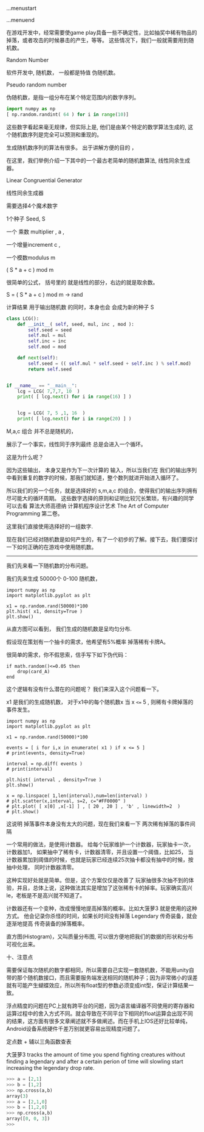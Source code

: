 ...menustart


...menuend

在游戏开发中，经常需要使game play具备一些不确定性，比如抽奖中稀有物品的掉落，或者攻击的时候暴击的产生，等等。 这些情况下，我们一般就需要用到随机数。

Random Number


软件开发中, 随机数， 一般都是特值 伪随机数。

Pseudo random number


伪随机数，是指一组分布在某个特定范围内的数字序列。

```python
import numpy as np
[ np.random.randint( 64 ) for i in range(10)]
```

这些数字看起来毫无规律，但实际上是, 他们是由某个特定的数学算法生成的, 这个随机数序列是完全可以预测和重现的。 

生成随机数序列的算法有很多。 出于讲解方便的目的 ，


在这里，我们举例介绍一下其中的一个最古老简单的随机数算法, 线性同余生成器。

Linear Congruential Generator


线性同余生成器

需要选择4个魔术数字


1个种子  Seed, S

一个 乘数 multiplier , a ,

 一个增量increment  c , 

 一个模数modulus  m 

  ( S * a  + c ) mod m 

很简单的公式， 括号里的 就是线性的部分，右边的就是取余数。

S = ( S * a  + c ) mod m -> rand


计算结果 用于输出随机数  的同时，本身也会 会成为新的种子 S

```python
class LCG():
    def __init__( self, seed, mul, inc , mod ):
        self.seed = seed
        self.mul = mul
        self.inc = inc
        self.mod = mod

    def next(self):
        self.seed = (( self.mul * self.seed + self.inc ) % self.mod)
        return self.seed


if __name__ == "__main__":
    lcg = LCG( 7,7,7, 10  )
    print( [ lcg.next() for i in range(16) ] )


    lcg = LCG( 7, 5 ,1, 16  )
    print( [ lcg.next() for i in range(20) ] )
```

M,a,c 组合 并不总是随机的，

展示了一个事实，线性同于序列最终 总是会进入一个循环。

这是为什么呢？

因为这些输出， 本身又是作为下一次计算的 输入，所以当我们在 我们的输出序列中看到重复的数字的时候，那我们就知道，整个数列就进开始进入循环了。

所以我们的另一个任务，就是选择好的  s,m,a,c 的组合，使得我们的输出序列拥有尽可能大的循环周期。 这些数字选择的原则和证明比较冗长繁琐，有兴趣的同学可以去看 算法大师高德纳 计算机程序设计艺术 The Art of Computer Programming  第二卷。

这里我们直接使用选择好的一组数字.



现在我们已经对随机数是如何产生的，有了一个初步的了解。接下去，我们要探讨一下如何正确的在游戏中使用随机数。

------------------------------

我们先来看一下随机数的分布问题。

我们先来生成 50000个 0-100 随机数，

```
import numpy as np
import matplotlib.pyplot as plt

x1 = np.random.rand(50000)*100
plt.hist( x1, density=True )
plt.show()
```

从直方图可以看到， 我们生成的随机数是呈均匀分布.

假设现在策划有一个抽卡的需求，他希望有5%概率 掉落稀有卡牌A。

很简单的需求，你不假思索，信手写下如下伪代码：

```
if math.random()<=0.05 then
    drop(card_A)
end
```

这个逻辑有没有什么潜在的问题呢？ 我们来深入这个问题看一下。

x1 是我们的生成随机数， 对于x1中的每个随机数x 当 x `<=` 5 , 则稀有卡牌掉落的事件发生。


```
import numpy as np
import matplotlib.pyplot as plt

x1 = np.random.rand(50000)*100

events = [ i for i,x in enumerate( x1 ) if x <= 5 ]
# print(events, density=True)

interval = np.diff( events )
# print(interval)

plt.hist( interval , density=True )
plt.show()

x = np.linspace( 1,len(interval),num=len(interval) )
# plt.scatter(x,interval, s=2, c="#FF0000" )
# plt.plot( [ x[0] ,x[-1] ] , [ 20 , 20 ] , 'b' , linewidth=2  )
# plt.show()
```


这说明 掉落事件本身没有太大的问题，现在我们来看一下 两次稀有掉落的事件间隔


一个常用的做法，是使用计数器。 给每个玩家维护一个计数器，玩家抽卡一次，计数器加1， 如果抽中了稀有卡，计数器清零，并且设置一个阈值，比如25， 当计数器累加到阈值的时候，也就是玩家已经连续25次抽卡都没有抽中的时候，按抽中处理，  同时计数器清零。

这种实现好处就是简单。但是，这个方案仅仅是改善了 玩家抽很多次抽不到的体验，并且，总体上说，这种做法其实是增加了这张稀有卡的掉率。玩家确实高兴le，老板是不是高兴就不知道了。


计数器还有一个变种，改成慢慢地提高掉落的概率。比如大菠萝3 就是使用的这种方式。 他会记录你杀怪的时间，如果长时间没有掉落 Legendary 传奇装备，就会逐渐地提高 传奇装备的掉落概率。





直方图(Histogram)，又叫质量分布图, 可以很方便地把我们的数据的形状和分布 可视化出来。

















十、注意点

需要保证每次随机的数字都相同，所以需要自己实现一套随机数，不能用unity自带的那个随机数接口，而且需要服务端发送相同的随机种子；因为非常微小的误差就有可能产生蝴蝶效应，所以所有float型的参数必须变成int型，保证计算结果一致。



浮点精度的问题在PC上就有跨平台的问题，因为语言编译器不同使用的寄存器和运算过程中的舍入方式不同。就会导致在不同平台下相同的float运算会出现不同的结果，这方面有很多文章阐述就不多做阐述。而在手机上IOS还好比较单纯，Android设备系统硬件千差万别就更容易出现精度问题了。

定点数 + 辅以三角函数查表

大菠萝3   tracks the amount of time you spend fighting creatures without finding a legendary and after a certain perion of time will slowling start increasing the legendary drop rate.


```python
>>> a = [2,1]
>>> b = [1,2]
>>> np.cross(a,b)
array(3)
>>> a = [2,1,0]
>>> b = [1,2,0]
>>> np.cross(a,b)
array([0, 0, 3])
>>>
```




